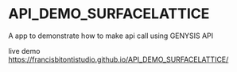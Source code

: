 # API_DEMO_SURFACELATTICE

A app to demonstrate how to make api call using GENYSIS API 

live demo
https://francisbitontistudio.github.io/API_DEMO_SURFACELATTICE/
